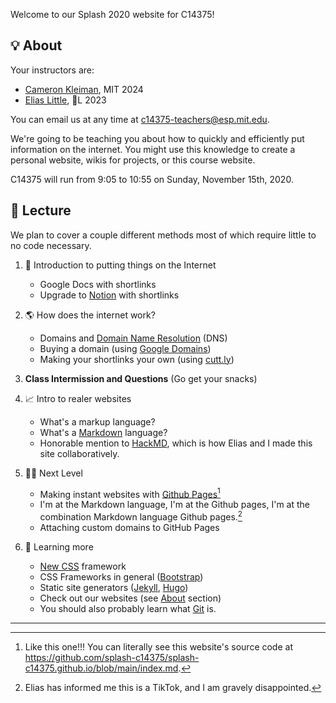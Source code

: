 ---
---

Welcome to our Splash 2020 website for C14375!

## 💡 About

Your instructors are:

- [Cameron Kleiman](https://camk.co), MIT 2024
- [Elias Little](https://eliasl.com), 🌽L 2023

You can email us at any time at [c14375-teachers@esp.mit.edu](mailto:c14375-teachers@esp.mit.edu).

We're going to be teaching you about how to quickly and efficiently put information on the internet. You might use this knowledge to create a personal website, wikis for projects, or this course website.

C14375 will run from 9:05 to 10:55 on Sunday, November 15th, 2020.

## 📔 Lecture

We plan to cover a couple different methods most of which require little to no code necessary. 

1. 🐣 Introduction to putting things on the Internet
    - Google Docs with shortlinks
    - Upgrade to [Notion](https://notion.so) with shortlinks

2. 🌎 How does the internet work?
    - Domains and [Domain Name Resolution](https://en.wikipedia.org/wiki/Domain_Name_System) (DNS)
    - Buying a domain (using [Google Domains](https://domains.google))
    - Making your shortlinks your own (using [cutt.ly](https://cutt.ly))

3. **Class Intermission and Questions** (Go get your snacks)

4. 📈 Intro to realer websites
    - What's a markup language?
    - What's a [Markdown](https://www.markdownguide.org/) language?
    - Honorable mention to [HackMD](https://hackmd.io), which is how Elias and I made this site collaboratively.

5. 🧑‍💻 Next Level
    - Making instant websites with [Github Pages](https://pages.github.com)[^2]
    - I'm at the Markdown language, I'm at the Github pages, I'm at the combination Markdown language Github pages.[^1]
    - Attaching custom domains to GitHub Pages

6. 🧠 Learning more
    - [New CSS](https://newcss.net/) framework
    - CSS Frameworks in general ([Bootstrap](https://getbootstrap.com/))
    - Static site generators ([Jekyll](https://jekyllrb.com), [Hugo](https://gohugo.io))
    - Check out our websites (see [About](#-about) section)
    - You should also probably learn what [Git](https://git-scm.com) is.

___

[^1]: Elias has informed me this is a TikTok, and I am gravely disappointed.
[^2]: Like this one!!! You can literally see this website's source code at <https://github.com/splash-c14375/splash-c14375.github.io/blob/main/index.md>.
